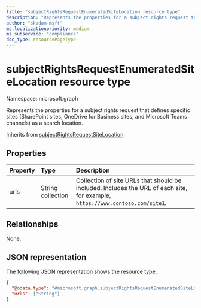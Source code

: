 ```yaml
---
title: "subjectRightsRequestEnumeratedSiteLocation resource type"
description: "Represents the properties for a subject rights request that defines specific sites (SharePoint sites, OneDrive for Business sites, and Microsoft Teams channels) as a search location."
author: "skadam-msft"
ms.localizationpriority: medium
ms.subservice: "compliance"
doc_type: resourcePageType
---
```


# subjectRightsRequestEnumeratedSiteLocation resource type

Namespace: microsoft.graph

Represents the properties for a subject rights request that defines specific sites (SharePoint sites, OneDrive for Business sites, and Microsoft Teams channels) as a search location.

Inherits from [subjectRightsRequestSiteLocation](../resources/subjectrightsrequestsitelocation.md).

## Properties
|Property|Type|Description|
|:---|:---|:---|
|urls|String collection|Collection of site URLs that should be included. Includes the URL of each site, for example, `https://www.contoso.com/site1`.|

## Relationships
None.

## JSON representation
The following JSON representation shows the resource type.
<!-- {
  "blockType": "resource",
  "@odata.type": "microsoft.graph.subjectRightsRequestEnumeratedSiteLocation"
}
-->
``` json
{
  "@odata.type": "#microsoft.graph.subjectRightsRequestEnumeratedSiteLocation",
  "urls": ["String"]
}
```

